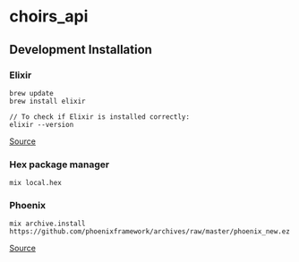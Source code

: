 # choirs_api

## Development Installation

### Elixir
```
brew update
brew install elixir

// To check if Elixir is installed correctly:
elixir --version 
```
[Source](https://elixir-lang.org/install.html)

### Hex package manager
```
mix local.hex
```

### Phoenix 
```
mix archive.install https://github.com/phoenixframework/archives/raw/master/phoenix_new.ez
```
[Source](http://www.phoenixframework.org/docs/installation)
